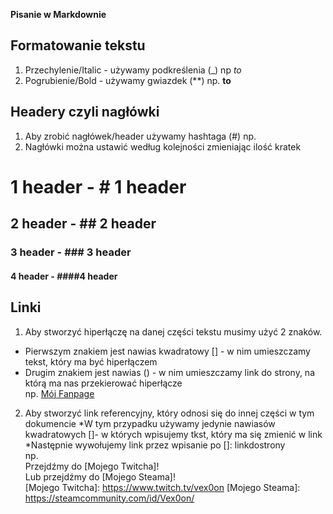 **Pisanie w Markdownie**

## Formatowanie tekstu
1. Przechylenie/Italic - używamy podkreślenia (_)  np _to_
2. Pogrubienie/Bold - używamy gwiazdek (**) np. **to**

## Headery czyli nagłówki  
1. Aby zrobić nagłówek/header używamy hashtaga (#) np.  
2. Nagłówki można ustawić według kolejności zmieniając ilość kratek  
# 1 header - # 1 header
## 2 header - ## 2 header 
### 3 header - ### 3 header
#### 4 header - ####4 header

## Linki
1. Aby stworzyć hiperłączę na danej części tekstu musimy użyć 2 znaków.
* Pierwszym znakiem jest nawias kwadratowy [] - w nim umieszczamy tekst, który ma być hiperłączem
* Drugim znakiem jest nawias () - w nim umieszczamy link do strony, na którą ma nas przekierować hiperłącze  
np. [Mój Fanpage](https://www.facebook.com/JacekVexonSosnowski)  

2. Aby stworzyć link referencyjny, który odnosi się do innej części w tym dokumencie 
*W tym przypadku używamy jedynie nawiasów kwadratowych []- w których wpisujemy tkst, który ma się zmienić w link
*Następnie wywołujemy link przez wpisanie po []: linkdostrony  
np.  
Przejdźmy do [Mojego Twitcha]!  
Lub przejdźmy do [Mojego Steama]!  
[Mojego Twitcha]: https://www.twitch.tv/vex0on
[Mojego Steama]: https://steamcommunity.com/id/Vex0on/



